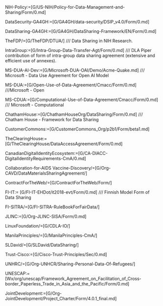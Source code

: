 
NIH-Policy:=[G/US-NIH/Policy-for-Data-Management-and-Sharing/Form/0.md]

DataSecurity-GA4GH:=[G/GA4GH/data-security/DSIP_v4.0/Form/0.md]

DataSharing-GA4GH:=[G/GA4GH/DataSharing-Framework/EN/Form/0.md]

TheFDP/=[G/TheFDP/DTUA/] /// Data Sharing in NIH Research.

IntraGroup:=[G/Intra-Group-Data-Transfer-Agt/Form/0.md] /// DLA Piper contribution of form of intra-group data sharing agreement (extensive and efficient use of annexes).

MS-DUA-AI-Dev:=[G/Microsoft-DUA-OAI/Demo/Acme-Quake.md] /// Microsoft - Data Use Agreement for Open AI Model 

MS-DUA:=[G/Open-Use-of-Data-Agreement/Cmacc/Form/0.md] ///Microsoft - Open 

MS-CDUA:=[G/Computational-Use-of-Data-Agreement/Cmacc/Form/0.md] /// 
Microsoft - Computational 

ChathamHouse:=[G/ChathamHouseOrg/DataSharing/Form/0.md] /// Chatham House - Framework for Data Sharing

CustomerCommons:=[G/CustomerCommons_Org/p2b1/Form/beta1.md]

TheClearingHouse:=[G/TheClearingHouse/DataAccessAgreement/Form/0.md]

CanadianDigitalIdentityEcosystem:=[G/CA-DIACC-DigitalIdentityRequirements-CmA/0.md]

Collaboration-for-AIDS Vaccine-Discovery/=[G/Org-CAVD/DataMaterialsSharingAgreement/]

ContractForTheWeb/=[G/ContractForTheWeb/Form/]

FI-IT:= [G/FI-IT-EHDot/it2018-evt/Form/0.md] /// Finnish Model Form of Data Sharing

FI-SITRA/=[G/FI-SITRA-RuleBookForFairData/]

JLINC:=[G/Org-JLINC-SISA/Form/0.md]  

LinuxFoundation/=[G/CDLA-IO/]

ManilaPrinciples/=[G/ManilaPrinciples-CmA/]

SLDavid/=[G/SLDavid/DataSharing/]

Trust-Cisco:=[G/Cisco-Trust-Principles/Sec/0.md]

UNHRC/=[G/Org-UNHCR/Sharing-Personal-Data-Of-Refugees/]

UNESCAP:=[Wx/org/unescap/Framework_Agreement_on_Facilitation_of_Cross-border_Paperless_Trade_in_Asia_and_the_Pacific/Form/0.md]

JointDevelopment:=[G/Org-JointDevelopment/Project_Charter/Form/4.0.1_final.md]
